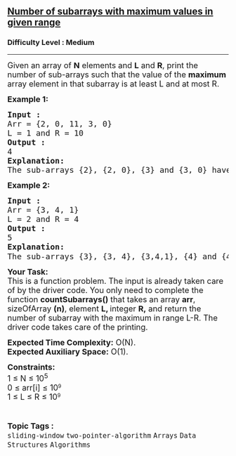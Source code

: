 <h2><a href="https://www.geeksforgeeks.org/problems/number-of-subarrays-with-maximum-values-in-given-range5949/1">Number of subarrays with maximum values in given range</a></h2><h3>Difficulty Level : Medium</h3><hr><div class="problems_problem_content__Xm_eO"><p><span style="font-size: 18px;">Given an array of <strong>N</strong> elements and <strong>L</strong> and <strong>R</strong>, print the number of sub-arrays such that the value of the <strong>maximum</strong> array element in that subarray is at least L and at most R.</span></p>
<p><span style="font-size: 18px;"><strong>Example 1:</strong></span></p>
<pre><span style="font-size: 18px;"><strong>Input :</strong> <br>Arr = {2, 0, 11, 3, 0}
L = 1 and R = 10
<strong>Output :</strong> <br>4
<strong>Explanation:
</strong>The sub-arrays {2}, {2, 0}, {3} and {3, 0} have maximum in range 1-10.
</span></pre>
<p><span style="font-size: 18px;"><strong>Example 2:</strong></span></p>
<pre><span style="font-size: 18px;"><strong>Input :</strong> <br>Arr = {3, 4, 1}
L = 2 and R = 4
<strong>Output :</strong> <br>5<br><strong>Explanation:</strong><strong style="font-family: sans-serif;"><br></strong>The sub-arrays {3}, {3, 4}, {3,4,1}, {4} and {4, 1} have maximum in range 2-4.
</span></pre>
<p><span style="font-size: 18px;"><strong>Your Task:</strong><br>This is a function problem. The input is already taken care of by the driver code. You only need to complete the function <strong>countSubarrays()</strong> that takes an array <strong>arr</strong>, sizeOfArray <strong>(n)</strong>, element <strong>L, </strong>integer <strong>R,</strong> and return the number of subarray with the maximum&nbsp;in range L-R. The driver code takes care of the printing.</span></p>
<p><span style="font-size: 18px;"><strong>Expected Time Complexity:</strong>&nbsp;O(N).<br><strong>Expected Auxiliary Space:</strong>&nbsp;O(1).</span></p>
<p><span style="font-size: 18px;"><strong>Constraints:</strong><br>1 ≤ N ≤ 10<sup>5</sup><br></span><span style="font-size: 18px;">0 </span><span style="font-size: 18px;">≤ arr[i]&nbsp;</span><span style="font-size: 18px;">≤&nbsp;</span><span style="font-size: 18px;">10</span><sup>9</sup><span style="font-size: 18px;"><br></span><span style="font-size: 18px;">1 ≤ L ≤ R ≤ 10</span><sup>9</sup></p></div><br><p><span style=font-size:18px><strong>Topic Tags : </strong><br><code>sliding-window</code>&nbsp;<code>two-pointer-algorithm</code>&nbsp;<code>Arrays</code>&nbsp;<code>Data Structures</code>&nbsp;<code>Algorithms</code>&nbsp;
